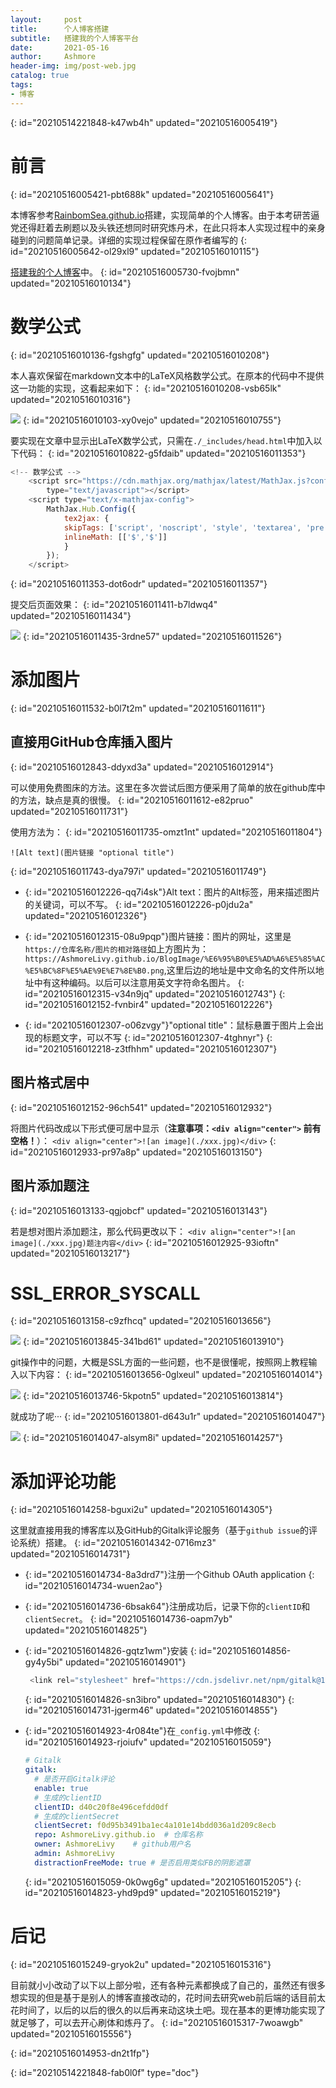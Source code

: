```yaml
---
layout:     post
title:      个人博客搭建
subtitle:   搭建我的个人博客平台
date:       2021-05-16
author:     Ashmore
header-img: img/post-web.jpg
catalog: true
tags:
- 博客
---
```

{: id="20210514221848-k47wb4h" updated="20210516005419"}

# 前言
{: id="20210516005421-pbt688k" updated="20210516005641"}

本博客参考[RainbomSea.github.io](https://github.com/RainbomSea/RainbomSea.github.io)搭建，实现简单的个人博客。由于本考研苦逼党还得赶着去刷题以及头铁还想同时研究炼丹术，在此只将本人实现过程中的亲身碰到的问题简单记录。详细的实现过程保留在原作者编写的
{: id="20210516005642-ol29xl9" updated="20210516010115"}

[搭建我的个人博客](https://ashmorelivy.github.io/2018/10/01/%E6%90%AD%E5%BB%BA%E6%88%91%E7%9A%84%E4%B8%AA%E4%BA%BA%E5%8D%9A%E5%AE%A2/)中。
{: id="20210516005730-fvojbmn" updated="20210516010134"}

# 数学公式
{: id="20210516010136-fgshgfg" updated="20210516010208"}

本人喜欢保留在markdown文本中的LaTeX风格数学公式。在原本的代码中不提供这一功能的实现，这看起来如下：
{: id="20210516010208-vsb65lk" updated="20210516010316"}

![](https://AshmoreLivy.github.io/BlogImage/%E6%95%B0%E5%AD%A6%E5%85%AC%E5%BC%8F%E7%BC%BA%E5%A4%B1.png)
{: id="20210516010103-xy0vejo" updated="20210516010755"}

要实现在文章中显示出LaTeX数学公式，只需在`./_includes/head.html`中加入以下代码：
{: id="20210516010822-g5fdaib" updated="20210516011353"}

```js
<!-- 数学公式 -->
    <script src="https://cdn.mathjax.org/mathjax/latest/MathJax.js?config=TeX-AMS-MML_HTMLorMML"
        type="text/javascript"></script>
    <script type="text/x-mathjax-config">
        MathJax.Hub.Config({
            tex2jax: {
            skipTags: ['script', 'noscript', 'style', 'textarea', 'pre'],
            inlineMath: [['$','$']]
            }
        });
    </script>
```
{: id="20210516011353-dot6odr" updated="20210516011357"}

提交后页面效果：
{: id="20210516011411-b7ldwq4" updated="20210516011434"}

![](https://AshmoreLivy.github.io/BlogImage/%E6%95%B0%E5%AD%A6%E5%85%AC%E5%BC%8F%E5%AE%9E%E7%8E%B0.png)
{: id="20210516011435-3rdne57" updated="20210516011526"}

# 添加图片
{: id="20210516011532-b0l7t2m" updated="20210516011611"}

## 直接用GitHub仓库插入图片
{: id="20210516012843-ddyxd3a" updated="20210516012914"}

可以使用免费图床的方法。这里在多次尝试后图方便采用了简单的放在github库中的方法，缺点是真的很慢。
{: id="20210516011612-e82pruo" updated="20210516011731"}

使用方法为：
{: id="20210516011735-omzt1nt" updated="20210516011804"}

```
![Alt text](图片链接 "optional title")
```
{: id="20210516011743-dya797i" updated="20210516011749"}

- {: id="20210516012226-qq7i4sk"}Alt text：图片的Alt标签，用来描述图片的关键词，可以不写。
  {: id="20210516012226-p0jdu2a" updated="20210516012326"}
- {: id="20210516012315-08u9pqp"}图片链接：图片的网址，这里是`https://仓库名称/图片的相对路径`如上方图片为：`https://AshmoreLivy.github.io/BlogImage/%E6%95%B0%E5%AD%A6%E5%85%AC%E5%BC%8F%E5%AE%9E%E7%8E%B0.png`,这里后边的地址是中文命名的文件所以地址中有这种编码。以后可以注意用英文字符命名图片。
  {: id="20210516012315-v34n9jq" updated="20210516012743"}
{: id="20210516012152-fvnbir4" updated="20210516012226"}

- {: id="20210516012307-o06zvgy"}"optional title"：鼠标悬置于图片上会出现的标题文字，可以不写
  {: id="20210516012307-4tghnyr"}
{: id="20210516012218-z3tfhhm" updated="20210516012307"}

## 图片格式居中
{: id="20210516012152-96ch541" updated="20210516012932"}

将图片代码改成以下形式便可居中显示（**注意事项：`<div align="center">` 前有空格！**）：
`<div align="center">![an image](./xxx.jpg)</div>`
{: id="20210516012933-pr97a8p" updated="20210516013150"}

## 图片添加题注
{: id="20210516013133-qgjobcf" updated="20210516013143"}

若是想对图片添加题注，那么代码更改以下：
`<div align="center">![an image](./xxx.jpg)题注内容</div>`
{: id="20210516012925-93ioftn" updated="20210516013217"}

# SSL_ERROR_SYSCALL
{: id="20210516013158-c9zfhcq" updated="20210516013656"}

![](https://AshmoreLivy.github.io/BlogImage/QQ%E5%9B%BE%E7%89%8720210514221333.png)
{: id="20210516013845-341bd61" updated="20210516013910"}

git操作中的问题，大概是SSL方面的一些问题，也不是很懂呢，按照网上教程输入以下内容：
{: id="20210516013656-0glxeul" updated="20210516014014"}

![](https://AshmoreLivy.github.io/BlogImage/QQ%E5%9B%BE%E7%89%8720210514221326.png)
{: id="20210516013746-5kpotn5" updated="20210516013814"}

就成功了呢···
{: id="20210516013801-d643u1r" updated="20210516014047"}

![](https://AshmoreLivy.github.io/BlogImage/push%E6%88%90%E5%8A%9F.png)
{: id="20210516014047-alsym8i" updated="20210516014257"}

# 添加评论功能
{: id="20210516014258-bguxi2u" updated="20210516014305"}

这里就直接用我的博客库以及GitHub的Gitalk评论服务（基于`github issue`的评论系统）搭建。
{: id="20210516014342-0716mz3" updated="20210516014731"}

- {: id="20210516014734-8a3drd7"}注册一个Github OAuth application
  {: id="20210516014734-wuen2ao"}
- {: id="20210516014736-6bsak64"}注册成功后，记录下你的`clientID`和`clientSecret`。
  {: id="20210516014736-oapm7yb" updated="20210516014825"}
- {: id="20210516014826-gqtz1wm"}安装
  {: id="20210516014856-gy4y5bi" updated="20210516014901"}

  ```js
   <link rel="stylesheet" href="https://cdn.jsdelivr.net/npm/gitalk@1/dist/gitalk.css">   <script src="https://cdn.jsdelivr.net/npm/gitalk@1/dist/gitalk.min.js"></script>   <!-- or -->   <link rel="stylesheet" href="https://unpkg.com/gitalk/dist/gitalk.css">   <script src="https://unpkg.com/gitalk/dist/gitalk.min.js"></script>
  ```
  {: id="20210516014826-sn3ibro" updated="20210516014830"}
{: id="20210516014731-jgerm46" updated="20210516014855"}

- {: id="20210516014923-4r084te"}在`_config.yml`中修改
  {: id="20210516014923-rjoiufv" updated="20210516015059"}

  ```yml
  # Gitalk
  gitalk:
    # 是否开启Gitalk评论
    enable: true
    # 生成的clientID
    clientID: d40c20f8e496cefdd0df
    # 生成的clientSecret
    clientSecret: f0d95b3491ba1ec4a101e14bdd036a1d209c8ecb
    repo: AshmoreLivy.github.io  # 仓库名称
    owner: AshmoreLivy    # github用户名
    admin: AshmoreLivy
    distractionFreeMode: true # 是否启用类似FB的阴影遮罩
  ```
  {: id="20210516015059-0k0wg6g" updated="20210516015205"}
{: id="20210516014823-yhd9pd9" updated="20210516015219"}

# 后记
{: id="20210516015249-gryok2u" updated="20210516015316"}

目前就小小改动了以下以上部分啦，还有各种元素都换成了自己的，虽然还有很多想实现的但是基于是别人的博客直接改动的，花时间去研究web前后端的话目前太花时间了，以后的以后的很久的以后再来动这块土吧。现在基本的更博功能实现了就足够了，可以去开心刷体和炼丹了。
{: id="20210516015317-7woawgb" updated="20210516015556"}

{: id="20210516014953-dn2t1fp"}


{: id="20210514221848-fab0l0f" type="doc"}
